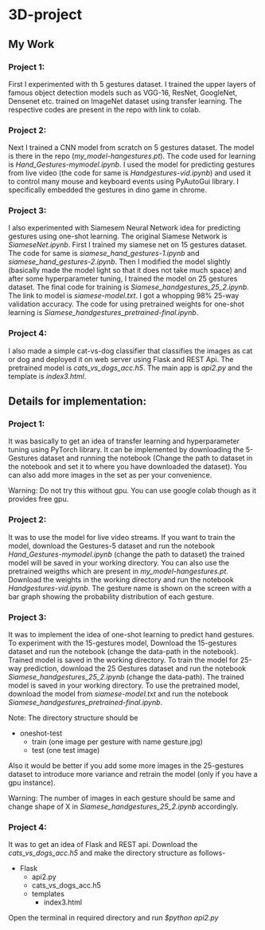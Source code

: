 # 3D-project

## My Work

### Project 1:

First I experimented with th 5 gestures dataset. I trained the upper layers of famous object detection models such as
VGG-16, ResNet, GoogleNet, Densenet etc. trained on ImageNet dataset using transfer learning. The respective codes are
present in the repo with link to colab.

### Project 2:

Next I trained a CNN model from scratch on 5 gestures dataset. The model is there in the repo (_my_model-hangestures.pt_).
The code used for learning is _Hand_Gestures-mymodel.ipynb_. I used the model for predicting gestures from live video (the
code for same is _Handgestures-vid.ipynb_) and used it to control many mouse and keyboard events using PyAutoGui library.
I specifically embedded the gestures in dino game in chrome.

### Project 3:

I also experimented with Siamesem Neural Network idea for predicting gestures using one-shot learning. The original
Siamese Network is _SiameseNet.ipynb_. First I trained my siamese net on 15 gestures dataset. The code for same is
_siamese_hand_gestures-1.ipynb_ and _siamese_hand_gestures-2.ipynb_. Then I modified the model slightly (basically
made the model light so that it does not take much space) and after some hyperparameter tuning, I trained the model
on 25 gestures dataset. The final code for training is _Siamese_handgestures_25_2.ipynb_. The link to model is
_siamese-model.txt_. I got a whopping 98% 25-way validation accuracy. The code for using pretrained weights for
one-shot learning is _Siamese_handgestures_pretrained-final.ipynb_.

### Project 4:

I also made a simple cat-vs-dog classifier that classifies the images as cat or dog and deployed it on web
server using Flask and REST Api. The pretrained model is _cats_vs_dogs_acc.h5_. The main app is _api2.py_ and the
template is _index3.html_.

## Details for implementation:

### Project 1:

It was basically to get an idea of transfer learning and hyperparameter tuning using PyTorch library. It can be implemented
by downloading the 5-Gestures dataset and running the notebook (Change the path to dataset in the notebook and set
it to where you have downloaded the dataset). You can also add more images in the set as per your convenience.

Warning: Do not try this without gpu. You can use google colab though as it provides free gpu.

### Project 2:

It was to use the model for live video streams. If you want to train the model, download the Gestures-5 dataset and run
the notebook _Hand_Gestures-mymodel.ipynb_ (change the path to dataset) the trained model will be saved in your working
directory. You can also use the pretrained weigths which are present in _my_model-hangestures.pt_. Download the weights in
the working directory and run the notebook _Handgestures-vid.ipynb_. The gesture name is shown on the screen with a bar graph
showing the probability distribution of each gesture.

### Project 3:

It was to implement the idea of one-shot learning to predict hand gestures. To experiment with the 15-gestures model,
Download the 15-gestures dataset and run the notebook (change the data-path in the notebook). Trained model is saved
in the working directory. To train the model for 25-way prediction, download the 25 Gestures dataset and run the notebook
_Siamese_handgestures_25_2.ipynb_ (change the data-path). The trained model is saved in your working directory.
To use the pretrained model, download the model from _siamese-model.txt_ and run the notebook _Siamese_handgestures_pretrained-final.ipynb_.

Note: The directory structure should be

- oneshot-test
  - train (one image per gesture with name gesture.jpg)
  - test (one test image)

Also it would be better if you add some more images in the 25-gestures dataset to introduce more variance and
retrain the model (only if you have a gpu instance).

Warning: The number of images in each gesture should be same and change shape of X in _Siamese_handgestures_25_2.ipynb_
accordingly.

### Project 4:

It was to get an idea of Flask and REST api. Download the _cats_vs_dogs_acc.h5_ and make the directory structure as follows-

- Flask
  - api2.py
  - cats_vs_dogs_acc.h5
  - templates
    - index3.html

Open the terminal in required directory and run _\$python api2.py_
